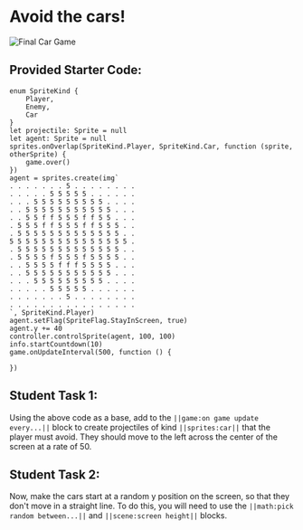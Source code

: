 # Avoid the cars!

![Final Car Game](/static/courses/csintro1/review/final-car-avoid.gif)

## Provided Starter Code:

```blocks
enum SpriteKind {
    Player,
    Enemy,
    Car
}
let projectile: Sprite = null
let agent: Sprite = null
sprites.onOverlap(SpriteKind.Player, SpriteKind.Car, function (sprite, otherSprite) {
    game.over()
})
agent = sprites.create(img`
. . . . . . . 5 . . . . . . . . 
. . . . . 5 5 5 5 5 . . . . . . 
. . . 5 5 5 5 5 5 5 5 5 . . . . 
. . 5 5 5 5 5 5 5 5 5 5 5 . . . 
. . 5 5 f f 5 5 5 f f 5 5 . . . 
. 5 5 5 f f 5 5 5 f f 5 5 5 . . 
. 5 5 5 5 5 5 5 5 5 5 5 5 5 . . 
5 5 5 5 5 5 5 5 5 5 5 5 5 5 5 . 
. 5 5 5 5 5 5 5 5 5 5 5 5 5 . . 
. 5 5 5 5 f 5 5 5 f 5 5 5 5 . . 
. . 5 5 5 5 f f f 5 5 5 5 . . . 
. . 5 5 5 5 5 5 5 5 5 5 5 . . . 
. . . 5 5 5 5 5 5 5 5 5 . . . . 
. . . . . 5 5 5 5 5 . . . . . . 
. . . . . . . 5 . . . . . . . . 
. . . . . . . . . . . . . . . . 
`, SpriteKind.Player)
agent.setFlag(SpriteFlag.StayInScreen, true)
agent.y += 40
controller.controlSprite(agent, 100, 100)
info.startCountdown(10)
game.onUpdateInterval(500, function () {

})
```

## Student Task 1:

Using the above code as a base, add to the ``||game:on game update every...||`` block to create projectiles of kind ``||sprites:car||`` that the player must avoid. They should move to the left across the center of the screen at a rate of 50. 

## Student Task 2:

Now, make the cars start at a random y position on the screen, so that they don't move in a straight line. To do this, you will need to use the ``||math:pick random between...||`` and ``||scene:screen height||`` blocks.
